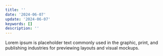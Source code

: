 ```yaml
---
title: ''
date: '2024-06-07'
update: '2024-06-07'
keywords: []
description: ''
---
```


Lorem ipsum is placeholder text commonly used in the graphic, print, and publishing industries for previewing
layouts and visual mockups.
